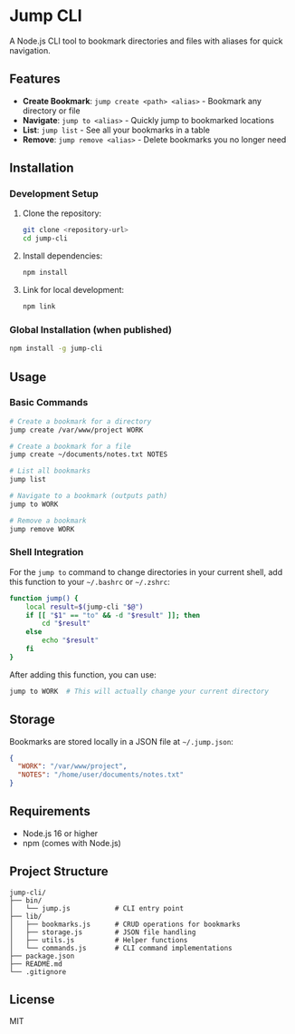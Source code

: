 # Jump CLI

A Node.js CLI tool to bookmark directories and files with aliases for quick navigation.

## Features

- **Create Bookmark**: `jump create <path> <alias>` - Bookmark any directory or file
- **Navigate**: `jump to <alias>` - Quickly jump to bookmarked locations
- **List**: `jump list` - See all your bookmarks in a table
- **Remove**: `jump remove <alias>` - Delete bookmarks you no longer need

## Installation

### Development Setup

1. Clone the repository:
   ```bash
   git clone <repository-url>
   cd jump-cli
   ```

2. Install dependencies:
   ```bash
   npm install
   ```

3. Link for local development:
   ```bash
   npm link
   ```

### Global Installation (when published)

```bash
npm install -g jump-cli
```

## Usage

### Basic Commands

```bash
# Create a bookmark for a directory
jump create /var/www/project WORK

# Create a bookmark for a file
jump create ~/documents/notes.txt NOTES

# List all bookmarks
jump list

# Navigate to a bookmark (outputs path)
jump to WORK

# Remove a bookmark
jump remove WORK
```

### Shell Integration

For the `jump to` command to change directories in your current shell, add this function to your `~/.bashrc` or `~/.zshrc`:

```bash
function jump() {
    local result=$(jump-cli "$@")
    if [[ "$1" == "to" && -d "$result" ]]; then
        cd "$result"
    else
        echo "$result"
    fi
}
```

After adding this function, you can use:
```bash
jump to WORK  # This will actually change your current directory
```

## Storage

Bookmarks are stored locally in a JSON file at `~/.jump.json`:

```json
{
  "WORK": "/var/www/project",
  "NOTES": "/home/user/documents/notes.txt"
}
```

## Requirements

- Node.js 16 or higher
- npm (comes with Node.js)

## Project Structure

```
jump-cli/
├── bin/
│   └── jump.js           # CLI entry point
├── lib/
│   ├── bookmarks.js      # CRUD operations for bookmarks
│   ├── storage.js        # JSON file handling
│   ├── utils.js          # Helper functions
│   └── commands.js       # CLI command implementations
├── package.json
├── README.md
└── .gitignore
```

## License

MIT